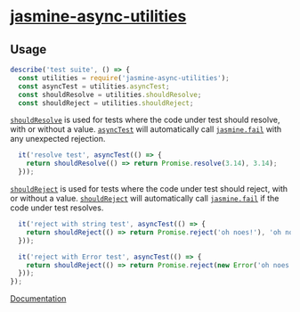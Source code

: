 # [jasmine-async-utilities](https://github.com/h2oboi89/jasmine-async-utilities)

## Usage

```js
describe('test suite', () => {
  const utilities = require('jasmine-async-utilities');
  const asyncTest = utilities.asyncTest;
  const shouldResolve = utilities.shouldResolve;
  const shouldReject = utilities.shouldReject;
```

[`shouldResolve`](https://h2oboi89.github.io/jasmine-async-utilities/global.html#shouldResolve) is used for tests where the code under test should resolve, with or without a value.
[`asyncTest`](https://h2oboi89.github.io/jasmine-async-utilities/global.html#asyncTest) will automatically call [`jasmine.fail`](http://jasmine.github.io/2.3/introduction.html#section-Manually_failing_a_spec_with_<code>fail</code>) with any unexpected rejection.

```js
  it('resolve test', asyncTest(() => {
    return shouldResolve(() => return Promise.resolve(3.14), 3.14);
  }));
```

[`shouldReject`](https://h2oboi89.github.io/jasmine-async-utilities/global.html#shouldReject) is used for tests where the code under test should reject, with or without a value.
[`shouldReject`](https://h2oboi89.github.io/jasmine-async-utilities/global.html#shouldReject) will automatically call [`jasmine.fail`](http://jasmine.github.io/2.3/introduction.html#section-Manually_failing_a_spec_with_<code>fail</code>) if the code under test resolves.

```js
  it('reject with string test', asyncTest(() => {
    return shouldReject(() => return Promise.reject('oh noes!'), 'oh noes!');
  }));
```

```js
  it('reject with Error test', asyncTest(() => {
    return shouldReject(() => return Promise.reject(new Error('oh noes!')), new Error('oh noes!');
  }));
});
```

[Documentation](https://h2oboi89.github.io/jasmine-async-utilities/index.html)
